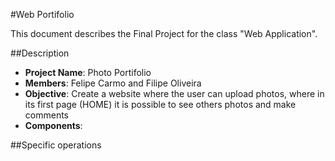 #Web Portifolio

This document describes the Final Project for the class "Web Application".

##Description

- **Project Name**: Photo Portifolio
- **Members**: Felipe Carmo and Filipe Oliveira
- **Objective**: Create a website where the user can upload photos, where in its first page (HOME) it is possible to see others photos and make comments
- **Components**:  


##Specific operations






